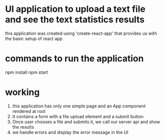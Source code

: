 # UI application to upload a text file and see the text statistics results
this application was created using 'create-react-app' that provides us with the basic setup of react app

# commands to run the application
npm install
npm start

# working
1. this application has only one simple page and an App component rendered at root
2. It contains a form with a file upload element and a submit button
3. Once user chooses a file and submits it, we call our server api and show the results 
4. we handle errors and display the error message in the UI
